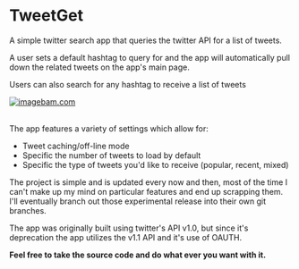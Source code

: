 TweetGet
========

A simple twitter search app that queries the twitter API for a list of tweets.

A user sets a default hashtag to query for and the app will automatically pull down the related tweets on the app's main page.

Users can also search for any hashtag to receive a list of tweets

<a href="http://www.imagebam.com/image/b79452268256053" target="_blank"><img src="http://thumbnails103.imagebam.com/26826/b79452268256053.jpg" alt="imagebam.com"></a>

</br>
The app features a variety of settings which allow for:
<ul>
<li>Tweet caching/off-line mode</li>
<li>Specific the number of tweets to load by default</li>
<li>Specific the type of tweets you'd like to receive (popular, recent, mixed)</li>
</ul>





The project is simple and is updated every now and then, most of the time I can't make up my mind on particular features and end up scrapping them. 
I'll eventually branch out those experimental release into their own git branches.


The app was originally built using twitter's API v1.0, but since it's deprecation the app utilizes 
the v1.1 API and it's use of OAUTH.

<b>Feel free to take the source code and do what ever you want with it.</b>
